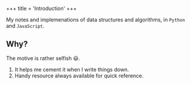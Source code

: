 +++
title = 'Introduction'
+++

My notes and implemenations of data structures and algorithms, in `Python` and `JavaScript`.

## Why?

The motive is rather selfish :smiley:.

1. It helps me cement it when I write things down.
2. Handy resource always available for quick reference.
